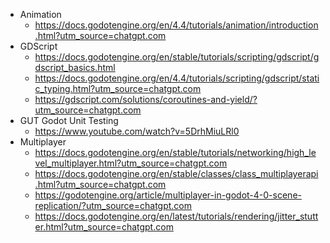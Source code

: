 - Animation
    - https://docs.godotengine.org/en/4.4/tutorials/animation/introduction.html?utm_source=chatgpt.com
- GDScript
    - https://docs.godotengine.org/en/stable/tutorials/scripting/gdscript/gdscript_basics.html
    - https://docs.godotengine.org/en/4.4/tutorials/scripting/gdscript/static_typing.html?utm_source=chatgpt.com
    - https://gdscript.com/solutions/coroutines-and-yield/?utm_source=chatgpt.com
- GUT Godot Unit Testing
    - https://www.youtube.com/watch?v=5DrhMiuLRl0
- Multiplayer
    - https://docs.godotengine.org/en/stable/tutorials/networking/high_level_multiplayer.html?utm_source=chatgpt.com
    - https://docs.godotengine.org/en/stable/classes/class_multiplayerapi.html?utm_source=chatgpt.com
    - https://godotengine.org/article/multiplayer-in-godot-4-0-scene-replication/?utm_source=chatgpt.com
    - https://docs.godotengine.org/en/latest/tutorials/rendering/jitter_stutter.html?utm_source=chatgpt.com
